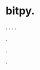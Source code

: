 # bitpy.
.
.
.
.












.






















































.
























.




















